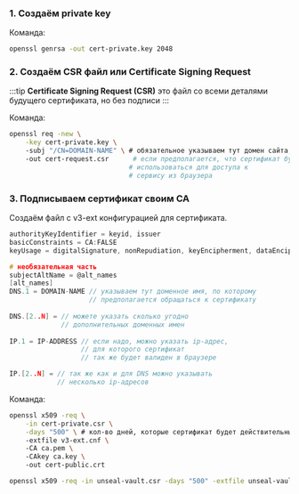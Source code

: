 ### 1. Создаём **private key** 

Команда:
```sh
openssl genrsa -out cert-private.key 2048
```
### 2. Создаём **CSR** файл или **Certificate Signing Request**

:::tip
**Certificate Signing Request (CSR)** это файл со всеми деталями будущего сертификата, но без подписи
:::

Команда:
```sh
openssl req -new \
	-key cert-private.key \ 
	-subj "/CN=DOMAIN-NAME" \ # обязательное указываем тут домен сайта, 
	-out cert-request.csr      # если предполагается, что сертификат будет
	                          # использоваться для доступа к 
	                          # сервису из браузера
```
### 3. Подписываем сертификат своим CA

Создаём файл с v3-ext конфигурацией для сертификата.
```c title="v3-ext.cnf"
authorityKeyIdentifier = keyid, issuer
basicConstraints = CA:FALSE
keyUsage = digitalSignature, nonRepudiation, keyEncipherment, dataEncipherment

# необязательная часть
subjectAltName = @alt_names
[alt_names]
DNS.1 = DOMAIN-NAME // указываем тут доменное имя, по которому 
                    // предполагается обращаться к сертификату
                    
DNS.[2..N] = // можете указать сколько угодно 
			 // дополнительных доменных имен
					
IP.1 = IP-ADDRESS // если надо, можно указать ip-адрес, 
				  // для которого сертификат
	              // так же будет валиден в браузере

IP.[2..N] = // так же как и для DNS можно указывать
			// несколько ip-адресов
```

Команда:
```sh
openssl x509 -req \
	-in cert-private.csr \
	-days "500" \ # кол-во дней, которые сертификат будет действительным
	-extfile v3-ext.cnf \ 
	-CA ca.pem \ 
	-CAkey ca.key \ 
	-out cert-public.crt

openssl x509 -req -in unseal-vault.csr -days "500" -extfile unseal-vault-v3-ext.cnf -CA ../ca.pem -CAkey ../ca.key -out unseal-vault.pem
```